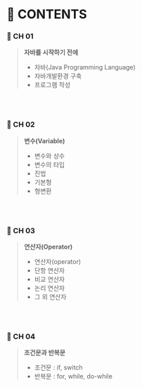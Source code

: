 # :bookmark_tabs: CONTENTS

### :pushpin: CH 01

> **자바를 시작하기 전에**
>
> - 자바(Java Programming Language)
> - 자바개발환경 구축
> - 프로그램 작성

<br/>

<br/>

### :pushpin: CH 02

> **변수(Variable)**
>
> - 변수와 상수
> - 변수의 타입
> - 진법
> - 기본형
> - 형변환

<br/>

<br/>

### :pushpin: CH 03

> **연산자(Operator)**
>
> - 연산자(operator)
> - 단항 연산자
> - 비교 연산자
> - 논리 연산자
> - 그 외 연산자

<br/>

<br/>

### :pushpin: CH 04

> **조건문과 반복문**
>
> - 조건문 : if, switch
> - 반복문 : for, while, do-while